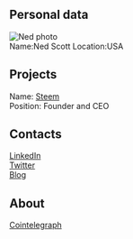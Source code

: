 ## Personal data
![Ned photo](https://coinreport.net/wp-content/uploads/2016/05/Steemit-CEO-Ned-Scott-300x300.jpg)  
Name:Ned Scott
Location:USA
## Projects 
Name: [Steem](../projects/steem.md)  
Position: Founder and CEO
## Contacts
[LinkedIn](https://www.linkedin.com/in/nedscott)  
[Twitter](https://twitter.com/certainassets)  
[Blog](https://steemit.com/@ned)
## About
[Cointelegraph](https://cointelegraph.com/tags/ned-scott)  
	
	
